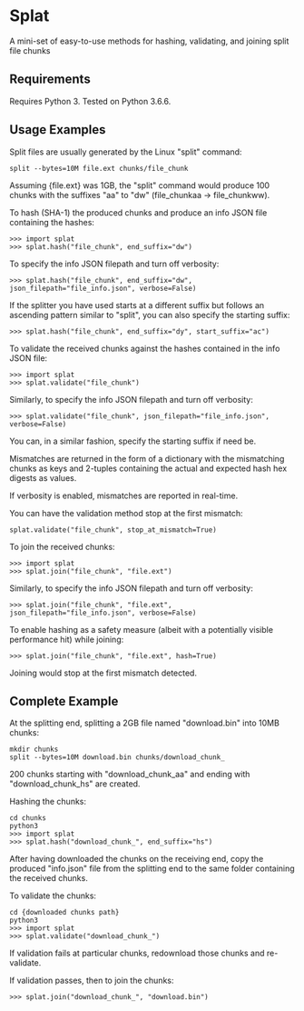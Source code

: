 # Splat

A mini-set of easy-to-use methods for hashing, validating, and joining split file chunks

## Requirements

Requires Python 3. Tested on Python 3.6.6.

## Usage Examples

Split files are usually generated by the Linux "split" command:
```
split --bytes=10M file.ext chunks/file_chunk
```

Assuming {file.ext} was 1GB, the "split" command would produce 100 chunks with the suffixes "aa" to "dw" (file_chunkaa -> file_chunkww).

To hash (SHA-1) the produced chunks and produce an info JSON file containing the hashes:
```
>>> import splat
>>> splat.hash("file_chunk", end_suffix="dw")
```

To specify the info JSON filepath and turn off verbosity:
```
>>> splat.hash("file_chunk", end_suffix="dw", json_filepath="file_info.json", verbose=False)
```

If the splitter you have used starts at a different suffix but follows an ascending pattern similar to "split", you can also specify the starting suffix:
```
>>> splat.hash("file_chunk", end_suffix="dy", start_suffix="ac")
```

To validate the received chunks against the hashes contained in the info JSON file:
```
>>> import splat
>>> splat.validate("file_chunk")
```

Similarly, to specify the info JSON filepath and turn off verbosity:
```
>>> splat.validate("file_chunk", json_filepath="file_info.json", verbose=False)
```

You can, in a similar fashion, specify the starting suffix if need be.

Mismatches are returned in the form of a dictionary with the mismatching chunks as keys and 2-tuples containing the actual and expected hash hex digests as values.

If verbosity is enabled, mismatches are reported in real-time.

You can have the validation method stop at the first mismatch:
```
splat.validate("file_chunk", stop_at_mismatch=True)
```

To join the received chunks:
```
>>> import splat
>>> splat.join("file_chunk", "file.ext")
```

Similarly, to specify the info JSON filepath and turn off verbosity:
```
>>> splat.join("file_chunk", "file.ext", json_filepath="file_info.json", verbose=False)
```

To enable hashing as a safety measure (albeit with a potentially visible performance hit) while joining:
```
>>> splat.join("file_chunk", "file.ext", hash=True)
```

Joining would stop at the first mismatch detected.

## Complete Example

At the splitting end, splitting a 2GB file named "download.bin" into 10MB chunks:
```
mkdir chunks
split --bytes=10M download.bin chunks/download_chunk_
```

200 chunks starting with "download_chunk_aa" and ending with "download_chunk_hs" are created.

Hashing the chunks:
```
cd chunks
python3
>>> import splat
>>> splat.hash("download_chunk_", end_suffix="hs")
```

After having downloaded the chunks on the receiving end, copy the produced "info.json" file from the splitting end to the same folder containing the received chunks.

To validate the chunks:
```
cd {downloaded chunks path}
python3
>>> import splat
>>> splat.validate("download_chunk_")
```

If validation fails at particular chunks, redownload those chunks and re-validate.

If validation passes, then to join the chunks:
```
>>> splat.join("download_chunk_", "download.bin")
```